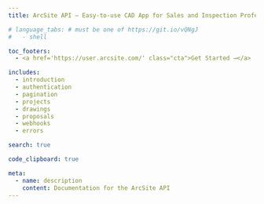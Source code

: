```yaml
---
title: ArcSite API – Easy-to-use CAD App for Sales and Inspection Professionals

# language_tabs: # must be one of https://git.io/vQNgJ
#   - shell

toc_footers:
  - <a href='https://user.arcsite.com/' class="cta">Get Started →</a>

includes:
  - introduction
  - authentication
  - pagination
  - projects
  - drawings
  - proposals
  - webhooks
  - errors

search: true

code_clipboard: true

meta:
  - name: description
    content: Documentation for the ArcSite API
---
```

